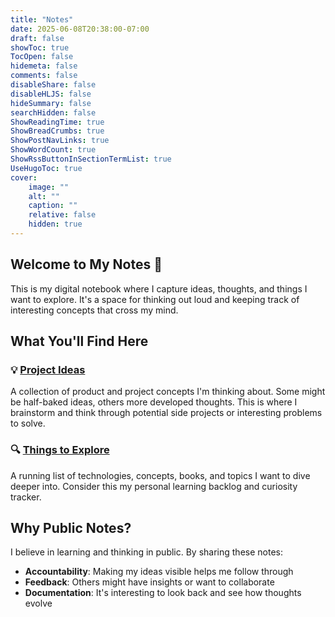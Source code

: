 ```yaml
---
title: "Notes"
date: 2025-06-08T20:38:00-07:00
draft: false
showToc: true
TocOpen: false
hidemeta: false
comments: false
disableShare: false
disableHLJS: false
hideSummary: false
searchHidden: false
ShowReadingTime: true
ShowBreadCrumbs: true
ShowPostNavLinks: true
ShowWordCount: true
ShowRssButtonInSectionTermList: true
UseHugoToc: true
cover:
    image: ""
    alt: ""
    caption: ""
    relative: false
    hidden: true
---
```


## Welcome to My Notes 📝

This is my digital notebook where I capture ideas, thoughts, and things I want to explore. It's a space for thinking out loud and keeping track of interesting concepts that cross my mind.

## What You'll Find Here

### 💡 [Project Ideas](/notes/project-ideas/)
A collection of product and project concepts I'm thinking about. Some might be half-baked ideas, others more developed thoughts. This is where I brainstorm and think through potential side projects or interesting problems to solve.

### 🔍 [Things to Explore](/notes/explore/)
A running list of technologies, concepts, books, and topics I want to dive deeper into. Consider this my personal learning backlog and curiosity tracker.

## Why Public Notes?

I believe in learning and thinking in public. By sharing these notes:

- **Accountability**: Making my ideas visible helps me follow through
- **Feedback**: Others might have insights or want to collaborate
- **Documentation**: It's interesting to look back and see how thoughts evolve


